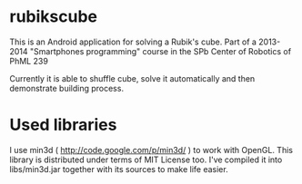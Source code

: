 rubikscube
==========

This is an Android application for solving a Rubik's cube. Part of a 2013-2014 "Smartphones programming" course in the SPb Center of Robotics of PhML 239

Currently it is able to shuffle cube, solve it automatically and then demonstrate building process.

Used libraries
==============

I use min3d ( http://code.google.com/p/min3d/ ) to work with OpenGL. This library is distributed under terms of MIT License too. I've compiled it into libs/min3d.jar together with its sources to make life easier.
